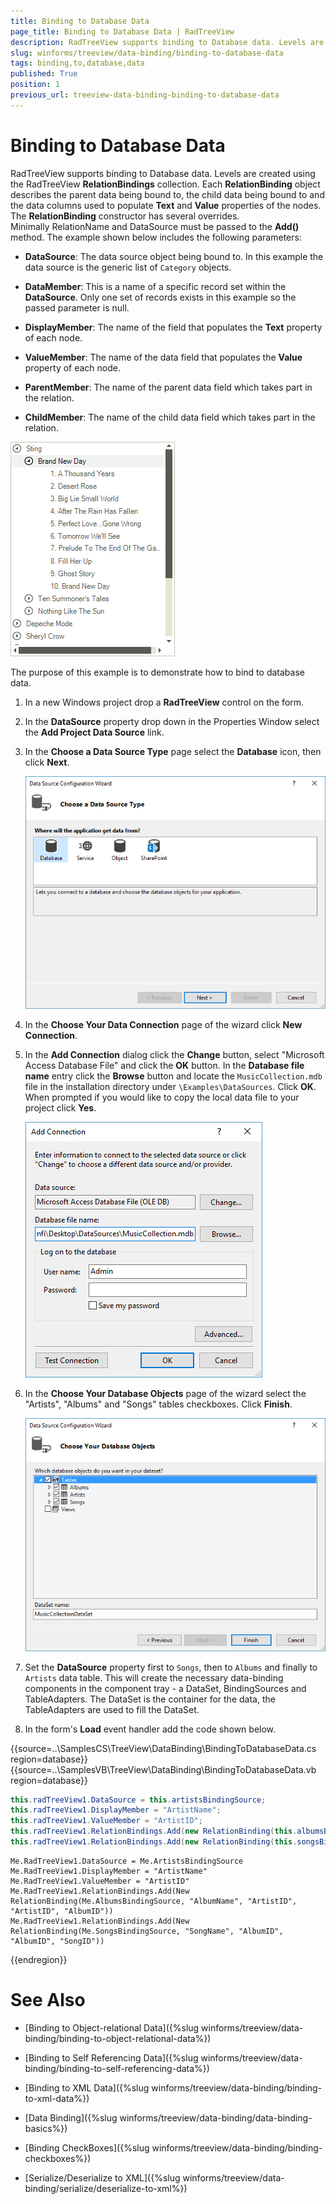 ```yaml
---
title: Binding to Database Data
page_title: Binding to Database Data | RadTreeView
description: RadTreeView supports binding to Database data. Levels are created using the RadTreeView RelationBindings collection.
slug: winforms/treeview/data-binding/binding-to-database-data
tags: binding,to,database,data
published: True
position: 1
previous_url: treeview-data-binding-binding-to-database-data
---
```


# Binding to Database Data

RadTreeView supports binding to Database data. Levels are created using the RadTreeView __RelationBindings__ collection. Each __RelationBinding__ object describes the parent data being bound to, the child data being bound to and the data columns used to populate __Text__ and __Value__ properties of the nodes. The __RelationBinding__ constructor has several overrides. Minimally RelationName and DataSource must be passed to the __Add()__ method. The example shown below includes the following parameters:
      

* __DataSource__: The data source object being bound to. In this example the data source is the generic list of `Category` objects.
          

* __DataMember__: This is a name of a specific record set within the __DataSource__. Only one set of records exists in this example so the passed parameter is null.
          

* __DisplayMember__: The name of the field that populates the __Text__ property of each node. 
          

* __ValueMember__: The name of the data field that populates the __Value__ property of each node.
          

* __ParentMember__: The name of the parent data field which takes part in the relation.
          

* __ChildMember__: The name of the child data field which takes part in the relation.
          

![treeview-data-binding-binding-to-database-data 001](images/treeview-data-binding-binding-to-database-data001.png)

The purpose of this example is to demonstrate how to bind to database data.

1. In a new Windows project drop a __RadTreeView__ control on the form.

1. In the __DataSource__ property drop down in the Properties Window select the __Add Project Data Source__ link.

1. In the __Choose a Data Source Type__ page select the __Database__ icon, then click __Next__.

    ![treeview-data-binding-binding-to-database-data 002](images/treeview-data-binding-binding-to-database-data002.png)

1. In the __Choose Your Data Connection__ page of the wizard click __New Connection__.

1. In the __Add Connection__ dialog click the __Change__ button, select "Microsoft Access Database File" and click the __OK__ button. In the __Database file name__ entry click the __Browse__ button and locate the `MusicCollection.mdb` file in the installation directory under `\Examples\DataSources`. Click __OK__. When prompted if you would like to copy the local data file to your project click __Yes__.

    ![treeview-data-binding-binding-to-database-data 003](images/treeview-data-binding-binding-to-database-data003.png)

1. In the __Choose Your Database Objects__ page of the wizard select the "Artists", "Albums" and "Songs" tables checkboxes. Click __Finish__.

    ![treeview-data-binding-binding-to-database-data 004](images/treeview-data-binding-binding-to-database-data004.png)

1. Set the __DataSource__ property first to `Songs`, then to `Albums` and finally to `Artists` data table. This will create the necessary data-binding components in the component tray - a DataSet, BindingSources and TableAdapters. The DataSet is the container for the data, the TableAdapters are used to fill the DataSet.

1. In the form's __Load__ event handler add the code shown below.

{{source=..\SamplesCS\TreeView\DataBinding\BindingToDatabaseData.cs region=database}} 
{{source=..\SamplesVB\TreeView\DataBinding\BindingToDatabaseData.vb region=database}} 

````C#
this.radTreeView1.DataSource = this.artistsBindingSource;
this.radTreeView1.DisplayMember = "ArtistName";
this.radTreeView1.ValueMember = "ArtistID";
this.radTreeView1.RelationBindings.Add(new RelationBinding(this.albumsBindingSource, "AlbumName", "ArtistID", "ArtistID", "AlbumID"));
this.radTreeView1.RelationBindings.Add(new RelationBinding(this.songsBindingSource, "SongName", "AlbumID", "AlbumID", "SongID"));

````
````VB.NET
Me.RadTreeView1.DataSource = Me.ArtistsBindingSource
Me.RadTreeView1.DisplayMember = "ArtistName"
Me.RadTreeView1.ValueMember = "ArtistID"
Me.RadTreeView1.RelationBindings.Add(New RelationBinding(Me.AlbumsBindingSource, "AlbumName", "ArtistID", "ArtistID", "AlbumID"))
Me.RadTreeView1.RelationBindings.Add(New RelationBinding(Me.SongsBindingSource, "SongName", "AlbumID", "AlbumID", "SongID"))

````

{{endregion}}


# See Also
* [Binding to Object-relational Data]({%slug winforms/treeview/data-binding/binding-to-object-relational-data%})

* [Binding to Self Referencing Data]({%slug winforms/treeview/data-binding/binding-to-self-referencing-data%})

* [Binding to XML Data]({%slug winforms/treeview/data-binding/binding-to-xml-data%})

* [Data Binding]({%slug winforms/treeview/data-binding/data-binding-basics%})

* [Binding CheckBoxes]({%slug winforms/treeview/data-binding/binding-checkboxes%})

* [Serialize/Deserialize to XML]({%slug winforms/treeview/data-binding/serialize/deserialize-to-xml%})

